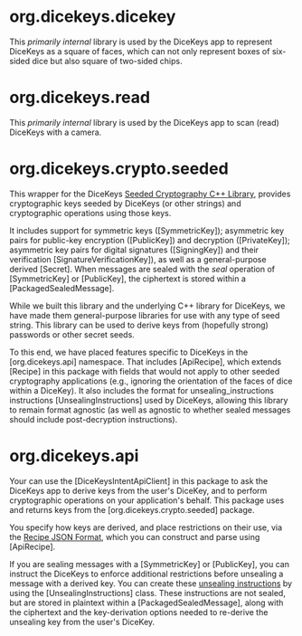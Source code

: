 # org.dicekeys.dicekey
This *primarily internal* library is used by the DiceKeys app to represent DiceKeys as a square of
faces, which can not only represent boxes of six-sided dice but also square of
two-sided chips.

# org.dicekeys.read
This *primarily internal* library is used by the DiceKeys app to scan (read) DiceKeys with a camera.

# org.dicekeys.crypto.seeded

This wrapper for the DiceKeys
[Seeded Cryptography C++ Library](https://dicekeys.github.io/seeded-crypto/),
provides cryptographic keys seeded by DiceKeys (or other strings)
and cryptographic operations using those keys.

It includes support for
symmetric keys ([SymmetricKey]);
asymmetric key pairs for public-key encryption ([PublicKey]) and decryption ([PrivateKey]);
asymmetric key pairs for digital signatures ([SigningKey]) and their verification [SignatureVerificationKey]),
as well as a general-purpose derived [Secret].
When messages are sealed with the _seal_ operation of [SymmetricKey] or [PublicKey], the ciphertext
is stored within a [PackagedSealedMessage].

While we built this library and the underlying C++ library for DiceKeys,
we have made them general-purpose libraries for use with any type of seed string.
This library can be used to derive keys from (hopefully strong) passwords or other
secret seeds.

To this end, we have placed features specific to DiceKeys in the [org.dicekeys.api] namespace.
That includes [ApiRecipe], which extends [Recipe] in this package
with fields that would not apply to other seeded cryptography applications (e.g.,
ignoring the orientation of the faces of dice within a DiceKey).
It also includes the format for unsealing_instructions instructions [UnsealingInstructions]
used by DiceKeys, allowing this library to remain format agnostic (as well as
agnostic to whether sealed messages should include post-decryption instructions).

# org.dicekeys.api
Your can use the [DiceKeysIntentApiClient] in this package to ask the DiceKeys app
to derive keys from the user's DiceKey, and to perform cryptographic operations
on your application's behalf.
This package uses and returns keys from the [org.dicekeys.crypto.seeded] package.

You specify how keys are derived, and place restrictions on their use, via the
[Recipe JSON Format](https://dicekeys.github.io/seeded-crypto/recipe_format.html/),
which you can construct and parse using [ApiRecipe].

If you are sealing messages with a [SymmetricKey] or [PublicKey], you can
instruct the DiceKeys to enforce additional restrictions before unsealing a
message with a derived key. You can create these
[unsealing instructions](https://dicekeys.github.io/seeded-crypto/unsealing_instructions_format.html) by using the
[UnsealingInstructions] class.
These instructions are not sealed, but are stored in plaintext within a
[PackagedSealedMessage], along with the ciphertext and the key-derivation
options needed to re-derive the unsealing key from the user's DiceKey.

